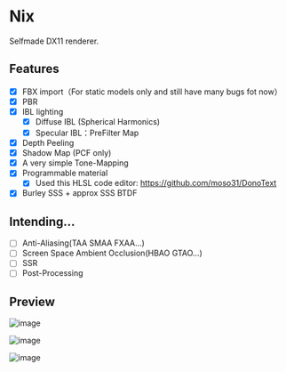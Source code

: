 # Nix

Selfmade DX11 renderer.

## Features
- [x] FBX import（For static models only and still have many bugs fot now）
- [x] PBR
- [x] IBL lighting
  - [x] Diffuse IBL (Spherical Harmonics)
  - [x] Specular IBL：PreFilter Map
- [x] Depth Peeling
- [x] Shadow Map (PCF only)
- [x] A very simple Tone-Mapping
- [x] Programmable material
  - [x] Used this HLSL code editor: https://github.com/moso31/DonoText
- [x] Burley SSS + approx SSS BTDF

## Intending...

- [ ] Anti-Aliasing(TAA SMAA FXAA...)
- [ ] Screen Space Ambient Occlusion(HBAO GTAO...)
- [ ] SSR
- [ ] Post-Processing

## Preview

![image](https://github.com/moso31/Nix/assets/15684115/57f5c57a-dd6e-44f7-9cd6-12bfaea29b69)

![image](https://github.com/moso31/Nix/assets/15684115/70bf7f43-61eb-473a-8b7a-5a3fad1230b6)

![image](https://github.com/moso31/Nix/assets/15684115/f9be63b4-3337-404d-838f-88a18dc734ed)
